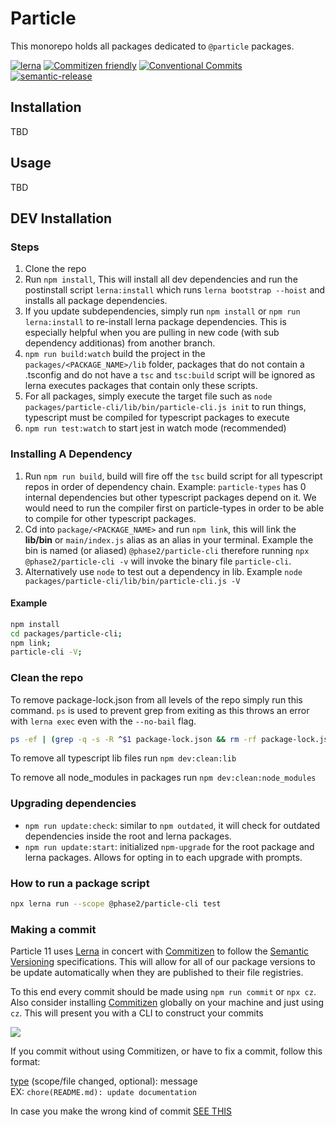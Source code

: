 # Particle

This monorepo holds all packages dedicated to `@particle` packages.

[![lerna](https://img.shields.io/badge/maintained%20with-lerna-cc00ff.svg)](https://lerna.js.org/)
[![Commitizen friendly](https://img.shields.io/badge/commitizen-friendly-brightgreen.svg)](http://commitizen.github.io/cz-cli/)
[![Conventional Commits](https://img.shields.io/badge/Conventional%20Commits-1.0.0-yellow.svg)](https://conventionalcommits.org)
[![semantic-release](https://img.shields.io/badge/%20%20%F0%9F%93%A6%F0%9F%9A%80-semantic--release-e10079.svg)](https://github.com/semantic-release/semantic-release)
## Installation

TBD

## Usage

TBD

## DEV Installation

### Steps

1. Clone the repo
1. Run `npm install`, This will install all dev dependencies and run the postinstall script `lerna:install` which runs `lerna bootstrap --hoist` and installs all package dependencies.
1. If you update subdependencies, simply run `npm install` or `npm run lerna:install` to re-install lerna package dependencies. This is especially helpful when you are pulling in new code (with sub dependency additionas) from another branch.
1. `npm run build:watch` build the project in the `packages/<PACKAGE_NAME>/lib` folder, packages that do not contain a .tsconfig and do not have a `tsc` and `tsc:build` script will be ignored as lerna executes packages that contain only these scripts.
1. For all packages, simply execute the target file such as `node packages/particle-cli/lib/bin/particle-cli.js init` to run things, typescript must be compiled for typescript packages to execute
1. `npm run test:watch` to start jest in watch mode (recommended)

### Installing A Dependency

1. Run `npm run build`, build will fire off the `tsc` build script for all typescript repos in order of dependency chain. Example: `particle-types` has 0 internal dependencies but other typescript packages depend on it. We would need to run the compiler first on particle-types in order to be able to compile for other typescript packages.
1. Cd into `package/<PACKAGE_NAME>` and run `npm link`, this will link the **lib/bin** or `main/index.js` alias as an alias in your terminal. Example the bin is named (or aliased) `@phase2/particle-cli` therefore running `npx @phase2/particle-cli -v` will invoke the binary file `particle-cli`.
1. Alternatively use `node` to test out a dependency in lib. Example `node packages/particle-cli/lib/bin/particle-cli.js -V`

#### Example

```bash
npm install
cd packages/particle-cli;
npm link;
particle-cli -V;
```

### Clean the repo

To remove package-lock.json from all levels of the repo simply run this command. `ps` is used to prevent grep from exiting as this throws an error with `lerna exec` even with the `--no-bail` flag.

```bash
ps -ef | (grep -q -s -R ^$1 package-lock.json && rm -rf package-lock.json) | { grep -v grep || true; }; lerna exec -- ps -ef | (grep -q -s -R ^$1 package-lock.json && rm -rf package-lock.json) | { grep -v grep || true; }
```

To remove all typescript lib files run `npm dev:clean:lib`

To remove all node_modules in packages run `npm dev:clean:node_modules`

### Upgrading dependencies

- `npm run update:check`: similar to `npm outdated`, it will check for outdated dependencies inside the root and lerna packages.
- `npm run update:start`: initialized `npm-upgrade` for the root package and lerna packages. Allows for opting in to each upgrade with prompts.

### How to run a package script

```bash
npx lerna run --scope @phase2/particle-cli test
```

### Making a commit

Particle 11 uses [Lerna](https://github.com/lerna/lerna) in concert with [Commitizen](https://github.com/commitizen/cz-cli) to follow the [Semantic Versioning](http://semver.org/) specifications. This will allow for all of our package versions to be update automatically when they are published to their file registries.  

To this end every commit should be made using ```npm run commit``` or ```npx cz```. Also consider installing [Commitizen](https://github.com/commitizen/cz-cli) globally on your machine and just using ```cz```. This will present you with a CLI to construct your commits 

![](https://github.com/commitizen/cz-cli/raw/master/meta/screenshots/add-commit.png)

If you commit without using Commitizen, or have to fix a commit, follow this format:

[type](https://www.conventionalcommits.org/en/v1.0.0/) (scope/file changed, optional): message  
EX: ```chore(README.md): update documentation ```

In case you make the wrong kind of commit [SEE THIS](https://www.conventionalcommits.org/en/v1.0.0/#what-do-i-do-if-i-accidentally-use-the-wrong-commit-type)
